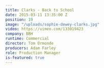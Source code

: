 ```yaml
---
title: Clarks - Back to School
date: 2015-03-11 13:35:00 Z
position: 19
image: "/uploads/sophie-dewey-clarks.jpg"
video: https://vimeo.com/133019423
company: BBH
runtime: Commercial
director: Tom Ormonde
producers: Adam Farley
role: Production Manager
is-featured: true
---
```


